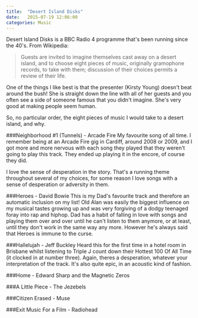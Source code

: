```yaml
---
title:  "Desert Island Disks"
date:   2015-07-19 12:06:00
categories: Music
---
```


Desert Island Disks is a BBC Radio 4 programme that's been running since the 40's. From Wikipedia:

> Guests are invited to imagine themselves cast away on a desert island, and to choose eight pieces of music, originally gramophone records, to take with them; discussion of their choices permits a review of their life.

One of the things I like best is that the presenter (Kirsty Young) doesn't beat around the bush! She is straight down the line with all of her guests and you often see a side of someone famous that you didn't imagine. She's very good at making people seem human.  

So, no particular order, the eight pieces of music I would take to a desert island, and why.

###Neighborhood #1 (Tunnels) - Arcade Fire
My favourite song of all time. I remember being at an Arcade Fire gig in Cardiff, around 2008 or 2009, and I got more and more nervous with each song they played that they weren't going to play this track. They ended up playing it in the encore, of course they did.

I love the sense of desperation in the story. That's a running theme throughout several of my choices, for some reason I love songs with a sense of desperation or adversity in them.

###Heroes - David Bowie
This is my Dad's favourite track and therefore an automatic inclusion on my list! Old Alan was easily the biggest influence on my musical tastes growing up and was very forgiving of a dodgy teenaged foray into rap and hiphop. Dad has a habit of falling in love with songs and playing them over and over until he can't listen to them anymore, or at least, until they don't work in the same way any more. However he's always said that Heroes is immune to the curse.

###Hallelujah - Jeff Buckley
Heard this for the first time in a hotel room in Brisbane whilst listening to Triple J count down their Hottest 100 Of All Time (it clocked in at number three). Again, theres a desperation, whatever your interpretation of the track. It's also quite epic, in an acoustic kind of fashion.

###Home - Edward Sharp and the Magnetic Zeros

###A Little Piece - The Jezebels

###Citizen Erased - Muse

###Exit Music For a Film - Radiohead
